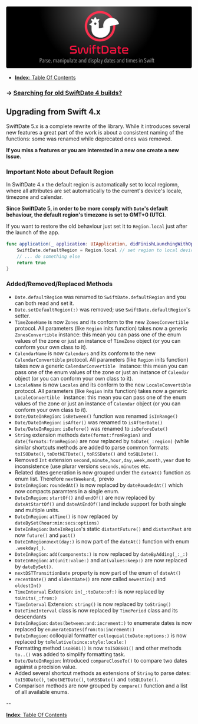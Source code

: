 ![](./SwiftDate.png)

<a name="index"/>

- [**Index**: Table Of Contents](#Index.md)

### → [Searching for old SwiftDate 4 builds?](https://github.com/malcommac/SwiftDate/milestones)
 
## Upgrading from Swift 4.x
SwiftDate 5.x is a complete rewrite of the library. While it introduces several new features a great part of the work is about a consistent naming of the functions: some was renamed while deprecated ones was removed.

**If you miss a features or you are interested in a new one create a new Issue.**

### Important Note about Default Region
In SwiftDate 4.x the default region is automatically set to local regiomn, where all attributes are set automatically to the current's device's locale, timezone and calendar.

**Since SwiftDate 5, in order to be more comply with `Date`'s default behaviour, the default region's timezone is set to GMT+0 (UTC)**.

If you want to restore the old behaviour just set it to `Region.local` just after the launch of the app.

```swift
func application(_ application: UIApplication, didFinishLaunchingWithOptions launchOptions: [UIApplicationLaunchOptionsKey: Any]?) -> Bool {
	SwiftDate.defaultRegion = Region.local // set region to local device attributes
	// ... do something else
	return true
}
```

### Added/Removed/Replaced Methods
- `Date.defaultRegion` was renamed to `SwiftDate.defaultRegion` and you can both read and set it.
- `Date.setDefaultRegion(:)` was removed; use `SwiftDate.defaultRegion`'s setter.
- `TimeZoneName` is now `Zones` and its conform to the new `ZonesConvertible` protocol. All parameters (like `Region` inits function) takes now a generic `ZonesConvertible` instance: this mean you can pass one of the enum values of the zone or just an instance of `TimeZone` object (or you can conform your own class to it).
- `CalendarName` is now `Calendars` and its conform to the new `CalendarConvertible` protocol. All parameters (like `Region` inits function) takes now a generic `CalendarConvertible ` instance: this mean you can pass one of the enum values of the zone or just an instance of `Calendar` object (or you can conform your own class to it).
- `LocaleName` is now `Locales` and its conform to the new `LocaleConvertible` protocol. All parameters (like `Region` inits function) takes now a generic `LocaleConvertible ` instance: this mean you can pass one of the enum values of the zone or just an instance of `Calendar` object (or you can conform your own class to it).
- `Date/DateInRegion`: `isBetween()` function was renamed `isInRange()`
- `Date/DateInRegion`: `isAfter()` was renamed to `isAfterDate()`
- `Date/DateInRegion`: `isBefore()` was renamed to `isBeforeDate()`
- `String` extension methods `date(format:fromRegion)` and `date(formats:fromRegion)` are now replaced by `toDate(_:region)` (while similar shortcuts methods are added to parse common formats: `toISODate()`, `toDotNETDate()`, `toRSSDate()` and `toSQLDate()`.
- Removed `Int` extension `second,minute,hour,day,week,month,year` due to inconsistence (use plurar versions `seconds,minutes` etc.
- Related dates generation is now grouped under the `dateAt()` function as enum list. Therefore `nextWeekend`, `previo
- `DateInRegion`: `roundedAt()` is now replaced by `dateRoundedAt()` which now compacts paramters in a single enum.
- `DateInRegion`: `startOf()` and `endOf()` are now replaced by `dateAtStartOf()` and `dateAtEndOf()`and include support for both single and multiple units.
- `DateInRegion`: `atTime()` is now replaced by `dateBySet(hour:min:secs:options)`
- `DateInRegion`: `DateInRegion`'s static `distantFuture()` and `distantPast` are now `future()` and `past()`
- `DateInRegion`:`next(day:)` is now part of the `dateAt()` function with enum `.weekday(_)`.
- `DateInRegion`: `add(components:)` is now replaced by `dateByAdding(_:_:)`
- `DateInRegion`: `at(unit:value:)` and `at(values:keep:)` are now replaced by `dateBySet()`.
- `nextDSTTransitionDate` property is now part of the enum of `dateAt()`
- `recentDate()` and `oldestDate()` are now called `newestIn()` and `oldestIn()`
- `TimeInterval` Extension: `in(_:toDate:of:)` is now replaced by `toUnits(_:from:)`
- `TimeInterval` Extension: `string()` is now replaced by `toString()`
- `DateTimeInterval` class is now replaced by `TimePeriod` class and its descendants
- `DateInRegion`: `dates(between:and:increment:)` to enumerate dates is now replaced by `enumerateDates(from:to:increment:)`
- `DateInRegion`: colloquial formatter `colloquial(toDate:options:)` is now replaced by `toRelative(since:style:locale:)`
- Formatting method `iso8601()` is now `toISO8601()` and other methods `to..()` was added to simplify formatting task.
- `Date/DateInRegion`: Introduced `compareCloseTo()` to compare two dates against a precision value.
- Added several shortcut methods as extensions of `String` to parse dates: `toISODate()`, `toDotNETDate()`, `toRSSDate()` and `toSQLDate()`.
- Comparison methods are now grouped by `compare()` function and a list of all available enums.

-- 

[**Index**: Table Of Contents](#Index.md)
